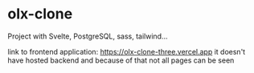 # olx-clone
Project with Svelte, PostgreSQL, sass, tailwind...

link to frontend application: https://olx-clone-three.vercel.app it doesn't have hosted backend and because of that not all pages can be seen
